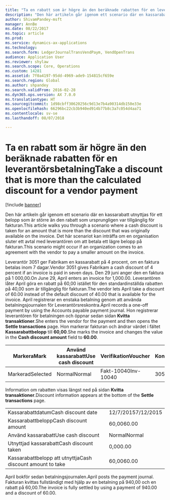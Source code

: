 ```yaml
---
title: "Ta en rabatt som är högre än den beräknade rabatten för en leverantörsbetalning"
description: "Den här artikeln går igenom ett scenario där en kassarabatt utnyttjas för ett belopp som är större än den rabatt som ursprungligen var tillgänglig för fakturan. Det här scenariot kan inträffa om en organisation sluter ett avtal med leverantören om att betala ett lägre belopp på fakturan."
author: ShivamPandey-msft
manager: AnnBe
ms.date: 08/22/2017
ms.topic: article
ms.prod: 
ms.service: dynamics-ax-applications
ms.technology: 
ms.search.form: LedgerJournalTransVendPaym, VendOpenTrans
audience: Application User
ms.reviewer: shylaw
ms.search.scope: Core, Operations
ms.custom: 14281
ms.assetid: 7f0a4197-95dd-4969-ade9-154815cf659e
ms.search.region: Global
ms.author: shpandey
ms.search.validFrom: 2016-02-28
ms.dyn365.ops.version: AX 7.0.0
ms.translationtype: HT
ms.sourcegitcommit: 1d98cbff30620256c9d13e7b4a90314db150e33e
ms.openlocfilehash: 66296bc22cb3b940ed914b77b8c3a7c054d4aa71
ms.contentlocale: sv-se
ms.lasthandoff: 08/07/2018

---
```


# <a name="take-a-discount-that-is-more-than-the-calculated-discount-for-a-vendor-payment"></a><span data-ttu-id="f1846-104">Ta en rabatt som är högre än den beräknade rabatten för en leverantörsbetalning</span><span class="sxs-lookup"><span data-stu-id="f1846-104">Take a discount that is more than the calculated discount for a vendor payment</span></span>

[!include [banner](../includes/banner.md)]

<span data-ttu-id="f1846-105">Den här artikeln går igenom ett scenario där en kassarabatt utnyttjas för ett belopp som är större än den rabatt som ursprungligen var tillgänglig för fakturan.</span><span class="sxs-lookup"><span data-stu-id="f1846-105">This article walks you through a scenario where a cash discount is taken for an amount that is more than the discount that was originally available on the invoice.</span></span> <span data-ttu-id="f1846-106">Det här scenariot kan inträffa om en organisation sluter ett avtal med leverantören om att betala ett lägre belopp på fakturan.</span><span class="sxs-lookup"><span data-stu-id="f1846-106">This scenario might occur if an organization comes to an agreement with the vendor to pay a smaller amount on the invoice.</span></span> 

<span data-ttu-id="f1846-107">Leverantör 3051 ger Fabrikam en kassarabatt på 4 procent, om en faktura betalas inom 7 dagar.</span><span class="sxs-lookup"><span data-stu-id="f1846-107">Vendor 3051 gives Fabrikam a cash discount of 4 percent if an invoice is paid in seven days.</span></span> <span data-ttu-id="f1846-108">Den 29 juni anger den en faktura på 1 000,00.</span><span class="sxs-lookup"><span data-stu-id="f1846-108">On June 29, April enters an invoice for 1,000.00.</span></span> <span data-ttu-id="f1846-109">Leverantören låter April göra en rabatt på 60,00 istället för den standardinställda rabatten på 40,00 som är tillgänglig för fakturan.</span><span class="sxs-lookup"><span data-stu-id="f1846-109">The vendor lets April take a discount of 60.00 instead of the default discount of 40.00 that is available for the invoice.</span></span> <span data-ttu-id="f1846-110">April registrerar en enstaka betalning genom att använda betalningsjournalen för Leverantörsreskontra.</span><span class="sxs-lookup"><span data-stu-id="f1846-110">April records a one-off payment by using the Accounts payable payment journal.</span></span> <span data-ttu-id="f1846-111">Hon registrerar leverantören för betalningen och öppnar sedan sidan **Kvitta transaktioner**.</span><span class="sxs-lookup"><span data-stu-id="f1846-111">She enters the vendor for the payment and then opens the **Settle transactions** page.</span></span> <span data-ttu-id="f1846-112">Hon markerar fakturan och ändrar värdet i fältet **Kassarabattbelopp** till **60,00**.</span><span class="sxs-lookup"><span data-stu-id="f1846-112">She marks the invoice and changes the value in the **Cash discount amount** field to **60.00**.</span></span>

| <span data-ttu-id="f1846-113">Markera</span><span class="sxs-lookup"><span data-stu-id="f1846-113">Mark</span></span>     | <span data-ttu-id="f1846-114">Använd kassarabatt</span><span class="sxs-lookup"><span data-stu-id="f1846-114">Use cash discount</span></span> | <span data-ttu-id="f1846-115">Verifikation</span><span class="sxs-lookup"><span data-stu-id="f1846-115">Voucher</span></span>   | <span data-ttu-id="f1846-116">Konto</span><span class="sxs-lookup"><span data-stu-id="f1846-116">Account</span></span> | <span data-ttu-id="f1846-117">Datum</span><span class="sxs-lookup"><span data-stu-id="f1846-117">Date</span></span>      | <span data-ttu-id="f1846-118">Förfallodatum</span><span class="sxs-lookup"><span data-stu-id="f1846-118">Due date</span></span>  | <span data-ttu-id="f1846-119">Faktura</span><span class="sxs-lookup"><span data-stu-id="f1846-119">Invoice</span></span> | <span data-ttu-id="f1846-120">Belopp i transaktionsvalutan</span><span class="sxs-lookup"><span data-stu-id="f1846-120">Amount in transaction currency</span></span> | <span data-ttu-id="f1846-121">Valuta</span><span class="sxs-lookup"><span data-stu-id="f1846-121">Currency</span></span> | <span data-ttu-id="f1846-122">Belopp att kvitta</span><span class="sxs-lookup"><span data-stu-id="f1846-122">Amount to settle</span></span> |
|----------|-------------------|-----------|---------|-----------|-----------|---------|--------------------------------|----------|------------------|
| <span data-ttu-id="f1846-123">Markerad</span><span class="sxs-lookup"><span data-stu-id="f1846-123">Selected</span></span> | <span data-ttu-id="f1846-124">Normal</span><span class="sxs-lookup"><span data-stu-id="f1846-124">Normal</span></span>            | <span data-ttu-id="f1846-125">Fakt-10040</span><span class="sxs-lookup"><span data-stu-id="f1846-125">Inv-10040</span></span> | <span data-ttu-id="f1846-126">3051</span><span class="sxs-lookup"><span data-stu-id="f1846-126">3051</span></span>    | <span data-ttu-id="f1846-127">29/6/2015</span><span class="sxs-lookup"><span data-stu-id="f1846-127">6/29/2015</span></span> | <span data-ttu-id="f1846-128">29/7/2015</span><span class="sxs-lookup"><span data-stu-id="f1846-128">7/29/2015</span></span> | <span data-ttu-id="f1846-129">10040</span><span class="sxs-lookup"><span data-stu-id="f1846-129">10040</span></span>   | <span data-ttu-id="f1846-130">1 000,00</span><span class="sxs-lookup"><span data-stu-id="f1846-130">1,000.00</span></span>                       | <span data-ttu-id="f1846-131">USD</span><span class="sxs-lookup"><span data-stu-id="f1846-131">USD</span></span>      | <span data-ttu-id="f1846-132">940,00</span><span class="sxs-lookup"><span data-stu-id="f1846-132">940.00</span></span>           |

<span data-ttu-id="f1846-133">Information om rabatten visas längst ned på sidan **Kvitta transaktioner**.</span><span class="sxs-lookup"><span data-stu-id="f1846-133">Discount information appears at the bottom of the **Settle transactions** page.</span></span>

|                              |           |
|------------------------------|-----------|
| <span data-ttu-id="f1846-134">Kassarabattdatum</span><span class="sxs-lookup"><span data-stu-id="f1846-134">Cash discount date</span></span>           | <span data-ttu-id="f1846-135">12/7/2015</span><span class="sxs-lookup"><span data-stu-id="f1846-135">7/12/2015</span></span> |
| <span data-ttu-id="f1846-136">Kassarabattbelopp</span><span class="sxs-lookup"><span data-stu-id="f1846-136">Cash discount amount</span></span>         | <span data-ttu-id="f1846-137">60,00</span><span class="sxs-lookup"><span data-stu-id="f1846-137">60.00</span></span>     |
| <span data-ttu-id="f1846-138">Använd kassarabatt</span><span class="sxs-lookup"><span data-stu-id="f1846-138">Use cash discount</span></span>            | <span data-ttu-id="f1846-139">Normal</span><span class="sxs-lookup"><span data-stu-id="f1846-139">Normal</span></span>    |
| <span data-ttu-id="f1846-140">Utnyttjad kassarabatt</span><span class="sxs-lookup"><span data-stu-id="f1846-140">Cash discount taken</span></span>          | <span data-ttu-id="f1846-141">0,00</span><span class="sxs-lookup"><span data-stu-id="f1846-141">0.00</span></span>      |
| <span data-ttu-id="f1846-142">Kassarabattbelopp att utnyttja</span><span class="sxs-lookup"><span data-stu-id="f1846-142">Cash discount amount to take</span></span> | <span data-ttu-id="f1846-143">60,00</span><span class="sxs-lookup"><span data-stu-id="f1846-143">60.00</span></span>     |

<span data-ttu-id="f1846-144">April bokför sedan betalningsjournalen.</span><span class="sxs-lookup"><span data-stu-id="f1846-144">April posts the payment journal.</span></span> <span data-ttu-id="f1846-145">Fakturan kvittas fullständigt med hjälp av en betalning på 940,00 och en rabatt på 60,00.</span><span class="sxs-lookup"><span data-stu-id="f1846-145">The invoice is fully settled by using a payment of 940.00 and a discount of 60.00.</span></span>




